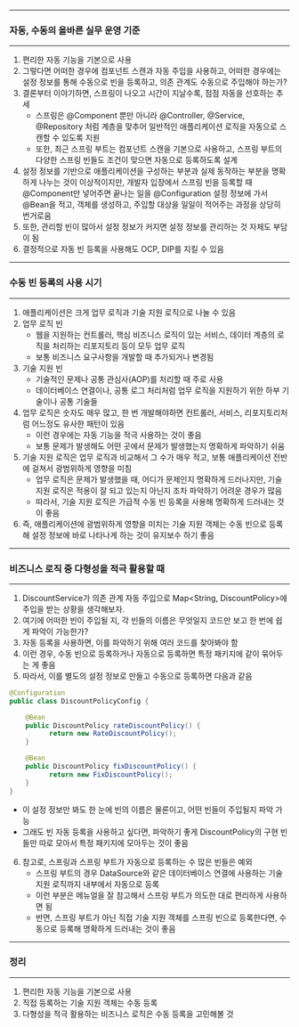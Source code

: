 -----
### 자동, 수동의 올바른 실무 운영 기준
-----
1. 편리한 자동 기능을 기본으로 사용
2. 그렇다면 어떠한 경우에 컴포넌트 스캔과 자동 주입을 사용하고, 어떠한 경우에는 설정 정보를 통해 수동으로 빈을 등록하고, 의존 관계도 수동으로 주입해야 하는가?
3. 결론부터 이야기하면, 스프링이 나오고 시간이 지날수록, 점점 자동을 선호하는 추세
   - 스프링은 @Component 뿐만 아니라 @Controller, @Service, @Repository 처럼 계층을 맞추어 일반적인 애플리케이션 로직을 자동으로 스캔할 수 있도록 지원
   - 또한, 최근 스프링 부트는 컴포넌트 스캔을 기본으로 사용하고, 스프링 부트의 다양한 스프링 빈들도 조건이 맞으면 자동으로 등록하도록 설계
4. 설정 정보를 기반으로 애플리케이션을 구성하는 부분과 실제 동작하는 부분을 명확하게 나누는 것이 이상적이지만, 개발자 입장에서 스프링 빈을 등록할 때 @Component만 넣어주면 끝나는 일을 @Configuration 설정 정보에 가서 @Bean을 적고, 객체를 생성하고, 주입할 대상을 일일이 적어주는 과정을 상당히 번거로움
5. 또한, 관리할 빈이 많아서 설정 정보가 커지면 설정 정보를 관리하는 것 자체도 부담이 됨
6. 결정적으로 자동 빈 등록을 사용해도 OCP, DIP를 지킬 수 있음

-----
### 수동 빈 등록의 사용 시기
-----
1. 애플리케이션은 크게 업무 로직과 기술 지원 로직으로 나눌 수 있음
2. 업무 로직 빈
   - 웹을 지원하는 컨트롤러, 핵심 비즈니스 로직이 있는 서비스, 데이터 계층의 로직을 처리하는 리포지토리 등이 모두 업무 로직
   - 보통 비즈니스 요구사항을 개발할 때 추가되거나 변경됨
3. 기술 지원 빈
   - 기술적인 문제나 공통 관심사(AOP)를 처리할 때 주로 사용
   - 데이터베이스 연결이나, 공통 로그 처리처럼 업무 로직을 지원하기 위한 하부 기술이나 공통 기술들
4. 업무 로직은 숫자도 매우 많고, 한 번 개발해야하면 컨트롤러, 서비스, 리포지토리처럼 어느정도 유사한 패턴이 있음
   - 이런 경우에는 자동 기능을 적극 사용하는 것이 좋음
   - 보통 문제가 발생해도 어떤 곳에서 문제가 발생했는지 명확하게 파악하기 쉬움
5. 기술 지원 로직은 업무 로직과 비교해서 그 수가 매우 적고, 보통 애플리케이션 전반에 걸쳐서 광범위하게 영향을 미침
   - 업무 로직은 문제가 발생했을 때, 어디가 문제인지 명확하게 드러나지만, 기술 지원 로직은 적용이 잘 되고 있는지 아닌지 조차 파악하기 어려운 경우가 많음
   - 따라서, 기술 지원 로직은 가급적 수동 빈 등록을 사용해 명확하게 드러내는 것이 좋음
6. 즉, 애플리케이션에 광범위하게 영향을 미치는 기술 지원 객체는 수동 빈으로 등록해 설정 정보에 바로 나타나게 하는 것이 유지보수 하기 좋음

-----
### 비즈니스 로직 중 다형성을 적극 활용할 때
-----
1. DiscountService가 의존 관계 자동 주입으로 Map<String, DiscountPolicy>에 주입을 받는 상황을 생각해보자.
2. 여기에 어떠한 빈이 주입될 지, 각 빈들의 이름은 무엇일지 코드만 보고 한 번에 쉽게 파악이 가능한가?
3. 자동 등록을 사용하면, 이를 파악하기 위해 여러 코드를 찾아봐야 함
4. 이런 경우, 수동 빈으로 등록하거나 자동으로 등록하면 특정 패키지에 같이 묶어두는 게 좋음
5. 따라서, 이를 별도의 설정 정보로 만들고 수동으로 등록하면 다음과 같음
```java
@Configuration
public class DiscountPolicyConfig {

    @Bean
    public DiscountPolicy rateDiscountPolicy() {
          return new RateDiscountPolicy();
    }

    @Bean
    public DiscountPolicy fixDiscountPolicy() {
          return new FixDiscountPolicy();
    }
}
```

  - 이 설정 정보만 봐도 한 눈에 빈의 이름은 물론이고, 어떤 빈들이 주입될지 파악 가능
  - 그래도 빈 자동 등록을 사용하고 싶다면, 파악하기 좋게 DiscountPolicy의 구현 빈들만 따로 모아서 특정 패키지에 모아두는 것이 좋음

6. 참고로, 스프링과 스프링 부트가 자동으로 등록하는 수 많은 빈들은 예외
   - 스프링 부트의 경우 DataSource와 같은 데이터베이스 연결에 사용하는 기술 지원 로직까지 내부에서 자동으로 등록
   - 이런 부분은 메뉴얼을 잘 참고해서 스프링 부트가 의도한 대로 편리하게 사용하면 됨
   - 반면, 스프링 부트가 아닌 직접 기술 지원 객체를 스프링 빈으로 등록한다면, 수동으로 등록해 명확하게 드러내는 것이 좋음

-----
### 정리
-----
1. 편리한 자동 기능을 기본으로 사용
2. 직접 등록하는 기술 지원 객체는 수동 등록
3. 다형성을 적극 활용하는 비즈니스 로직은 수동 등록을 고민해볼 것
